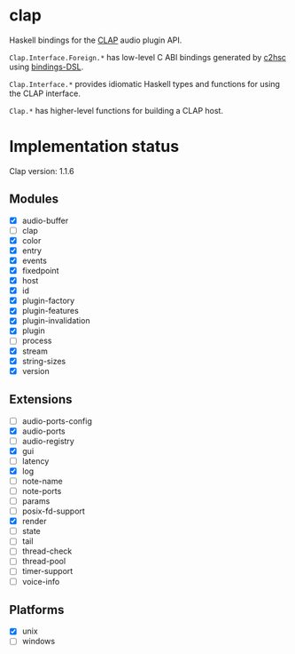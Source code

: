 # clap

Haskell bindings for the [CLAP](https://cleveraudio.org/) audio plugin API.

`Clap.Interface.Foreign.*` has low-level C ABI bindings generated by [c2hsc](https://hackage.haskell.org/package/c2hsc) using [bindings-DSL](https://hackage.haskell.org/package/bindings-DSL).

`Clap.Interface.*` provides idiomatic Haskell types and functions for using the CLAP interface.

`Clap.*` has higher-level functions for building a CLAP host.

# Implementation status

Clap version: 1.1.6

## Modules

- [x] audio-buffer
- [ ] clap
- [x] color
- [x] entry
- [x] events
- [x] fixedpoint
- [x] host
- [x] id
- [x] plugin-factory
- [x] plugin-features
- [x] plugin-invalidation
- [x] plugin
- [ ] process
- [x] stream
- [x] string-sizes
- [x] version

## Extensions

- [ ] audio-ports-config
- [x] audio-ports
- [ ] audio-registry
- [x] gui
- [ ] latency
- [x] log
- [ ] note-name
- [ ] note-ports
- [ ] params
- [ ] posix-fd-support
- [x] render
- [ ] state
- [ ] tail
- [ ] thread-check
- [ ] thread-pool
- [ ] timer-support
- [ ] voice-info

## Platforms

- [x] unix
- [ ] windows